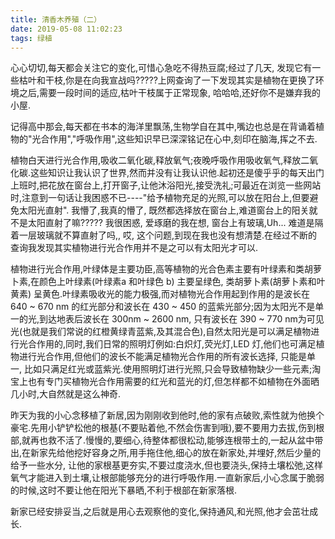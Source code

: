 ```yaml
---
title: 清香木养殖（二）
date: 2019-05-08 11:02:23
tags: 绿植
---
```


心心切切,每天都会关注它的变化,可惜心急吃不得热豆腐;经过了几天, 发现它有一些枯叶和干枝,你是在向我宣战吗?????上网查询了一下发现其实是植物在更换了环境之后,需要一段时间的适应,枯叶干枝属于正常现象, 哈哈哈,还好你不是嫌弃我的小屋.

<!--more-->

记得高中那会,每天都在书本的海洋里飘荡,生物学自在其中,嘴边也总是在背诵着植物的"光合作用","呼吸作用",这些知识早已深深铭记在心中,刻印在脑海,挥之不去.

植物白天进行光合作用,吸收二氧化碳,释放氧气;夜晚呼吸作用吸收氧气,释放二氧化碳.这些知识让我认识了世界,然而并没有让我认识他.起初还是傻乎乎的每天出门上班时,把花放在窗台上,打开窗子,让他沐浴阳光,接受洗礼;可最近在浏览一些网站时,注意到一句话让我困惑不已----"给予植物充足的光照,可以放在阳台上,但要避免太阳光直射". 我懵了,我真的懵了, 既然都选择放在窗台上,难道窗台上的阳关就不是太阳直射了嘛????? 我很困惑, 爱琢磨的我在想, 窗台上有玻璃,Uh... 难道是隔着一层玻璃就不算直射了吗,, 哎, 这个问题,到现在我也没有想清楚.在经过不断的查询我发现其实植物进行光合作用并不是之可以有太阳光才可以.

植物进行光合作用,叶绿体是主要功臣,高等植物的光合色素主要有叶绿素和类胡萝卜素,在颜色上叶绿素(叶绿素a 和叶绿色 b) 主要呈绿色, 类胡萝卜素(胡萝卜素和叶黄素) 呈黄色.叶绿素吸收光的能力极强,而对植物光合作用起到作用的是波长在 640 ~ 670 nm 的红光部分和波长在 430 ~ 450 的蓝紫光部分;因为太阳光不是单一的光,到达地表后波长在 300nm ~ 2600 nm, 只有波长在 390 ~ 770 nm为可见光(也就是我们常说的红橙黄绿青蓝紫,及其混合色),自然太阳光是可以满足植物进行光合作用的,同时,我们日常的照明灯例如:白炽灯,荧光灯,LED 灯,他们也可满足植物进行光合作用,但他们的波长不能满足植物光合作用的所有波长选择, 只能是单一, 比如只满足红光或蓝紫光.使用照明灯进行光照,只会导致植物缺少一些元素;淘宝上也有专门买植物光合作用需要的红光和蓝光的灯,但怎样都不如植物在外面晒几小时,大自然就是这么神奇.

昨天为我的小心念移植了新居,因为刚刚收到他时,他的家有点破败,索性就为他换个豪宅.先用小铲铲松他的根基(不要贴着他,不然会伤害到哦),要不要用力去拔,伤到根部,就再也救不活了.慢慢的,要细心,待整体都很松动,能够连根带土的,一起从盆中带出,在新家先给他挖好容身之所,用手拖住他,细心的放在新家处,并埋好,然后少量的给予一些水分, 让他的家根基更夯实,不要过度浇水,但也要浇头,保持土壤松弛,这样氧气才能进入到土壤,让根部能够充分的进行呼吸作用.一直新家后,小心念属于脆弱的时候,这时不要让他在阳光下暴晒,不利于根部在新家落根.

新家已经安排妥当,之后就是用心去观察他的变化,保持通风,和光照,他才会茁壮成长.

